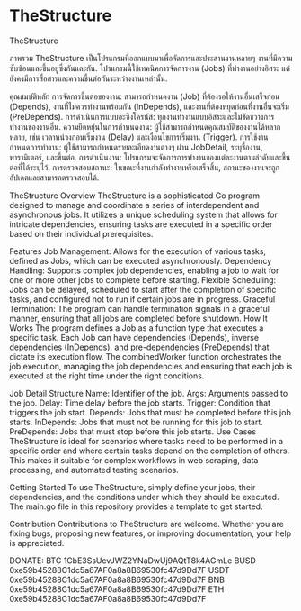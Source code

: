 # TheStructure
TheStructure

ภาพรวม
TheStructure เป็นโปรแกรมที่ออกแบบมาเพื่อจัดการและประสานงานหลายๆ งานที่มีความซับซ้อนและขึ้นอยู่ซึ่งกันและกัน. โปรแกรมนี้ใช้เทคนิคการจัดการงาน (Jobs) ที่ทำงานอย่างอิสระ แต่ยังคงมีการสื่อสารและความขึ้นต่อกันระหว่างงานเหล่านั้น.

คุณสมบัติหลัก
การจัดการขึ้นต่อของงาน: สามารถกำหนดงาน (Job) ที่ต้องรอให้งานอื่นเสร็จก่อน (Depends), งานที่ไม่ควรทำงานพร้อมกัน (InDepends), และงานที่ต้องหยุดก่อนที่งานอื่นจะเริ่ม (PreDepends).
การดำเนินการแบบอะซิงโครนัส: ทุกงานทำงานแบบอิสระและไม่ขัดขวางการทำงานของงานอื่น.
ความยืดหยุ่นในการกำหนดงาน: ผู้ใช้สามารถกำหนดคุณสมบัติของงานได้หลากหลาย, เช่น เวลาหน่วงก่อนเริ่มงาน (Delay) และเงื่อนไขการเริ่มงาน (Trigger).
การใช้งาน
กำหนดการทำงาน: ผู้ใช้สามารถกำหนดรายละเอียดงานต่างๆ ผ่าน JobDetail, ระบุชื่องาน, พารามิเตอร์, และขึ้นต่อ.
การดำเนินงาน: โปรแกรมจะจัดการการทำงานของแต่ละงานตามลำดับและขึ้นต่อที่ได้ระบุไว้.
การตรวจสอบสถานะ: ในขณะที่งานกำลังทำงานหรือเสร็จสิ้น, สถานะของงานจะถูกอัปเดตและสามารถตรวจสอบได้.

TheStructure
Overview
TheStructure is a sophisticated Go program designed to manage and coordinate a series of interdependent and asynchronous jobs. It utilizes a unique scheduling system that allows for intricate dependencies, ensuring tasks are executed in a specific order based on their individual prerequisites.

Features
Job Management: Allows for the execution of various tasks, defined as Jobs, which can be executed asynchronously.
Dependency Handling: Supports complex job dependencies, enabling a job to wait for one or more other jobs to complete before starting.
Flexible Scheduling: Jobs can be delayed, scheduled to start after the completion of specific tasks, and configured not to run if certain jobs are in progress.
Graceful Termination: The program can handle termination signals in a graceful manner, ensuring that all jobs are completed before shutdown.
How It Works
The program defines a Job as a function type that executes a specific task. Each Job can have dependencies (Depends), inverse dependencies (InDepends), and pre-dependencies (PreDepends) that dictate its execution flow. The combinedWorker function orchestrates the job execution, managing the job dependencies and ensuring that each job is executed at the right time under the right conditions.

Job Detail Structure
Name: Identifier of the job.
Args: Arguments passed to the job.
Delay: Time delay before the job starts.
Trigger: Condition that triggers the job start.
Depends: Jobs that must be completed before this job starts.
InDepends: Jobs that must not be running for this job to start.
PreDepends: Jobs that must stop before this job starts.
Use Cases
TheStructure is ideal for scenarios where tasks need to be performed in a specific order and where certain tasks depend on the completion of others. This makes it suitable for complex workflows in web scraping, data processing, and automated testing scenarios.

Getting Started
To use TheStructure, simply define your jobs, their dependencies, and the conditions under which they should be executed. The main.go file in this repository provides a template to get started.

Contribution
Contributions to TheStructure are welcome. Whether you are fixing bugs, proposing new features, or improving documentation, your help is appreciated.

DONATE:
BTC 1CbE3SsUcvJWZ2YNaDwUj9AQtT8k4AGmLe
BUSD 0xe59b45288C1dc5a67AF0a8a8B69530fc47d9Dd7F
USDT 0xe59b45288C1dc5a67AF0a8a8B69530fc47d9Dd7F
BNB 0xe59b45288C1dc5a67AF0a8a8B69530fc47d9Dd7F
ETH 0xe59b45288C1dc5a67AF0a8a8B69530fc47d9Dd7F

